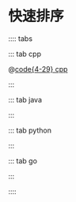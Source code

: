 # 快速排序

:::: tabs

::: tab cpp

@[code{4-29} cpp](@snippets/cpp/src/basic/quicksort.hpp)

:::

::: tab java

:::

::: tab python

:::

::: tab go

:::

::::
